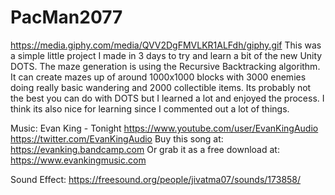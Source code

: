# PacMan2077
https://media.giphy.com/media/QVV2DgFMVLKR1ALFdh/giphy.gif
This was a simple little project I made in 3 days to try and learn a bit of the new Unity DOTS.
The maze generation is using the Recursive Backtracking algorithm.
It can create mazes up of around 1000x1000 blocks with 3000 enemies doing really basic wandering and 2000 collectible items. 
Its probably not the best you can do with DOTS but I learned a lot and enjoyed the process.
I think its also nice for learning since I commented out a lot of things.
 
 
 
Music: Evan King - Tonight https://www.youtube.com/user/EvanKingAudio https://twitter.com/EvanKingAudio Buy this song at: https://evanking.bandcamp.com Or grab it as a free download at: https://www.evankingmusic.com

Sound Effect: https://freesound.org/people/jivatma07/sounds/173858/
